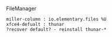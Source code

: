 

FileManager
```
miller-column : io.elementary.files %U
xfce4-defualt : thunar
?recover default? - reinstall thunar-*
```


